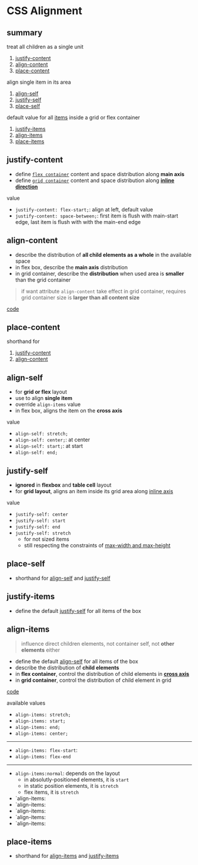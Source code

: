 # CSS Alignment

## summary

treat all children as a single unit

1. [justify-content](#justify-content)
2. [align-content](#align-content)
3. [place-content](#place-content)

align single item in its area

1. [align-self](#align-self)
2. [justify-self](#justify-self)
3. [place-self](#place-self)

default value for all [items](css-flex.md#what-is-this) inside a grid or flex container

1. [justify-items](#justify-items)
2. [align-items](#align-items)
3. [place-items](#place-items)

## justify-content

- define [`flex container`](css-flex.md#flex-container) content and space distribution along **main axis**
- define [`grid container`]() content and space distribution along [**inline direction**](css-grid-foundation.md#feature)

value

- `justify-content: flex-start;`: align at left, default value
- `justify-content: space-between;`: first item is flush with main-start edge, last item is flush with with the main-end edge

## align-content

- describe the distribution of **all child elements as a whole** in the available space
- in flex box, describe the **main axis** distribution
- in grid container, describe the **distribution** when used area is **smaller** than the grid container

> if want attribute `align-content` take effect in grid container, requires grid container size is **larger than all content size**

[code](css-align.md)

## place-content

shorthand for

1. [justify-content](#justify-content)
2. [align-content](#align-content)

## align-self

- for **grid or flex** layout
- use to align **single item**
- override `align-items` value
- in flex box, aligns the item on the **cross axis**

value

- `align-self: stretch;`
- `align-self: center;`: at center
- `align-self: start;`: at start
- `align-self: end;`

## justify-self

- **ignored** in **flexbox** and **table cell** layout
- for **grid layout**, aligns an item inside its grid area along [inline axis](css-grid-foundation.md#feature)

value

- `justify-self: center`
- `justify-self: start`
- `justify-self: end`
- `justify-self: stretch`
  - for not sized items
  - still respecting the constraints of [max-width and max-height](css-box-model-properties.md#content)

## place-self

- shorthand for [align-self](#align-self) and [justify-self](#justify-self)

## justify-items

- define the default [justify-self](#justify-self) for all items of the box

## align-items

> influence direct children elements, not container self, not **other elements** either

- define the default [align-self](#align-self) for all items of the box
- describe the distribution of **child elements**
- in **flex container**, control the distribution of child elements in [**cross axis**](css-flex.md#cross-axis)
- in **grid container**, control the distribution of child element in grid

[code](css-align.md)

available values

- `align-items: stretch;`
- `align-items: start;`
- `align-items: end;`
- `align-items: center;`

---

- `align-items: flex-start`:
- `align-items: flex-end`

---

- `align-items:normal`: depends on the layout
  - in absolutly-positioned elements, it is `start`
  - in static position elements, it is `stretch`
  - flex items, it is `stretch`
- `align-items:
- `align-items:
- `align-items:
- `align-items:
- `align-items:

## place-items

- shorthand for [align-items](#align-items) and [justify-items](#justify-items)
